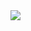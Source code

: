 <!--First Contributor , Umar Farooq-->

<a href = "https://github.com/umarfarooq478">
  <img src="https://images.weserv.nl/?url=avatars.githubusercontent.com/u/94343225?v=4&h=50&w=50&fit=cover&mask=circle&maxage=7d"></img>
</>




